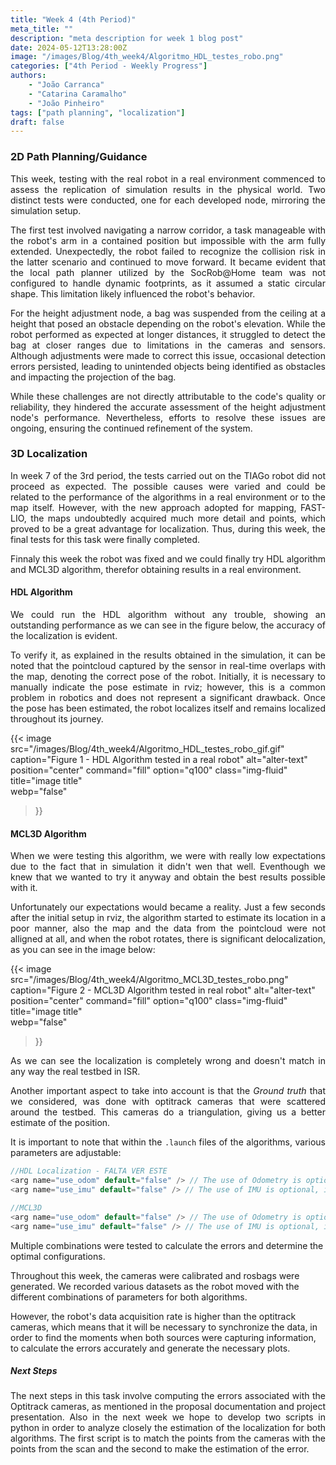 ```yaml
---
title: "Week 4 (4th Period)"
meta_title: ""
description: "meta description for week 1 blog post"
date: 2024-05-12T13:28:00Z
image: "/images/Blog/4th_week4/Algoritmo_HDL_testes_robo.png"
categories: ["4th Period - Weekly Progress"]
authors: 
    - "João Carranca"
    - "Catarina Caramalho"
    - "João Pinheiro"
tags: ["path planning", "localization"]
draft: false
---
```


### 2D Path Planning/Guidance

<div style="text-align: justify;">

<!-- During week 4, we started testing with the real robot in a real environment to verify if the results we achieved in simulation could be replicated in the real world. For this, we used two different tests, one for each developed node, similar to the simulation. The first test involved a narrow corridor that would be easy to navigate with the robot's arm in its contained position but impossible to navigate if the arm was fully spread out. The test did not go as expected, since the robot was not able to realize, in the second case, that a collision would take place. The robot moved despite this and had to be stopped before any actual collisions took place. However, we believe this doesn't have to do with the quality or reliability of the code and instead relates to the fact that currently, the local path planner used by the SocRob team is not prepared to receive the footprint as a parameter and assumes it to be static, which means it always assumes it to be a circle. This would justify the robot's behavior. For the height adjustment node, we placed a bag tied to the ceiling at a height that would make it an obstacle depending on the robot's height. We observed that at large distances, the behavior went according to our expectations; however, at short distances, the robot stopped detecting the bag. This was due to limitations of the cameras and sensors used that couldn't properly observe the bag at sharp angles. This problem was corrected; however, some issues remain, with some unintended objects being identified as obstacles at times, affecting the projection of the bag and other results. These issues are, however, not directly related to our task and can be resolved. -->

This week, testing with the real robot in a real environment commenced to assess the replication of simulation results in the physical world. Two distinct tests were conducted, one for each developed node, mirroring the simulation setup.

The first test involved navigating a narrow corridor, a task manageable with the robot's arm in a contained position but impossible with the arm fully extended. Unexpectedly, the robot failed to recognize the collision risk in the latter scenario and continued to move forward. It became evident that the local path planner utilized by the SocRob@Home team was not configured to handle dynamic footprints, as it assumed a static circular shape. This limitation likely influenced the robot's behavior.

For the height adjustment node, a bag was suspended from the ceiling at a height that posed an obstacle depending on the robot's elevation. While the robot performed as expected at longer distances, it struggled to detect the bag at closer ranges due to limitations in the cameras and sensors. Although adjustments were made to correct this issue, occasional detection errors persisted, leading to unintended objects being identified as obstacles and impacting the projection of the bag.

While these challenges are not directly attributable to the code's quality or reliability, they hindered the accurate assessment of the height adjustment node's performance. Nevertheless, efforts to resolve these issues are ongoing, ensuring the continued refinement of the system.
</div>

### 3D Localization

<div style="text-align: justify;">

In week 7 of the 3rd period, the tests carried out on the TIAGo robot did not proceed as expected. 
The possible causes were varied and could be related to the performance of the algorithms in a real environment or to the map itself. 
However, with the new approach adopted for mapping, FAST-LIO, the maps undoubtedly acquired much more detail and points, which proved to be a great advantage for localization. Thus, during this week, the final tests for this task were finally completed.

</div>

<div style="text-align: justify;">

Finnaly this week the robot was fixed and we could finally try HDL algorithm and MCL3D algorithm, therefor obtaining results in a real environment.

</div>

#### HDL Algorithm

<div style="text-align: justify;">
We could run the HDL algorithm without any trouble, showing an outstanding performance as we can see in the figure below, the accuracy of the localization is evident. 

To verify it, as explained in the results obtained in the simulation, it can be noted that the pointcloud captured by the sensor in real-time overlaps with the map, denoting the correct pose of the robot. Initially, it is necessary to manually indicate the pose estimate in rviz; however, this is a common problem in robotics and does not represent a significant drawback. Once the pose has been estimated, the robot localizes itself and remains localized throughout its journey.

</div>

{{< image 
  src="/images/Blog/4th_week4/Algoritmo_HDL_testes_robo_gif.gif" 
  caption="Figure 1 - HDL Algorithm tested in a real robot" 
  alt="alter-text" 
  position="center" 
  command="fill" 
  option="q100" 
  class="img-fluid" 
  title="image title"  
  webp="false" 
>}}

#### MCL3D Algorithm

<div style="text-align: justify;">
When we were testing this algorithm, we were with really low expectations due to the fact that in simulation it didn't wen that well. Eventhough we knew that we wanted to try it anyway and obtain the best results possible with it. 

Unfortunately our expectations would became a reality. Just a few seconds after the initial setup in rviz, the algorithm started to estimate its location in a poor manner, also the map and the data from the pointcloud were not alligned at all, and when the robot rotates, there is significant delocalization, as you can see in the image below:

</div>

{{< image 
  src="/images/Blog/4th_week4/Algoritmo_MCL3D_testes_robo.png" 
  caption="Figure 2 - MCL3D Algorithm tested in real robot" 
  alt="alter-text" 
  position="center" 
  command="fill" 
  option="q100" 
  class="img-fluid" 
  title="image title"  
  webp="false" 
>}}

<div style="text-align: justify;">

As we can see the localization is completely wrong and doesn't match in any way the real testbed in ISR.

</div>

<div style="text-align: justify;">

Another important aspect to take into account is that the *Ground truth* that we considered, was done with optitrack cameras that were scattered around the testbed. This cameras do a triangulation, giving us a better estimate of the position.

It is important to note that within the `.launch` files of the algorithms, various parameters are adjustable:

</div>

```cpp 
//HDL Localization - FALTA VER ESTE
<arg name="use_odom" default="false" /> // The use of Odometry is optional, it's value can be "true" or "false"
<arg name="use_imu" default="false" /> // The use of IMU is optional, it's value can be "true" or "false"

//MCL3D
<arg name="use_odom" default="false" /> // The use of Odometry is optional, it's value can be "true" or "false"
<arg name="use_imu" default="false" /> // The use of IMU is optional, it's value can be "true" or "false"
```
Multiple combinations were tested to calculate the errors and determine the optimal configurations.

Throughout this week, the cameras were calibrated and rosbags were generated. We recorded various datasets as the robot moved with the different combinations of parameters for both algorithms. 

However, the robot's data acquisition rate is higher than the optitrack cameras, which means that it will be necessary to synchronize the data, in order to find the moments when both sources were capturing information, to calculate the errors accurately and generate the necessary plots.

</div>

<div style="text-align: justify;">

##### Next Steps

The next steps in this task involve computing the errors associated with the Optitrack cameras, as mentioned in the proposal documentation and project presentation.
Also in the next week we hope to develop two scripts in python in order to analyze closely the estimation of the localization for both algorithms.
The first script is to match the points from the cameras with the points from the scan and the second to make the estimation of the error.

</div>





